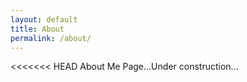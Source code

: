 ```yaml
---
layout: default
title: About
permalink: /about/
---
```


<<<<<<< HEAD
About Me Page...Under construction...

